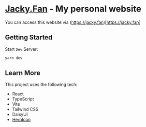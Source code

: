 # [Jacky.Fan](https://jacky.fan) - My personal website
You can access this website via (https://jacky.fan)[https://jacky.fan]

## Getting Started

Start `Dev` Server:

```bash
yarn dev
```

## Learn More

This project uses the following tech:

- React
- TypeScript
- Vite
- Tailwind CSS
- DaisyUI
- [HeroIcon](https://heroicons.com/)